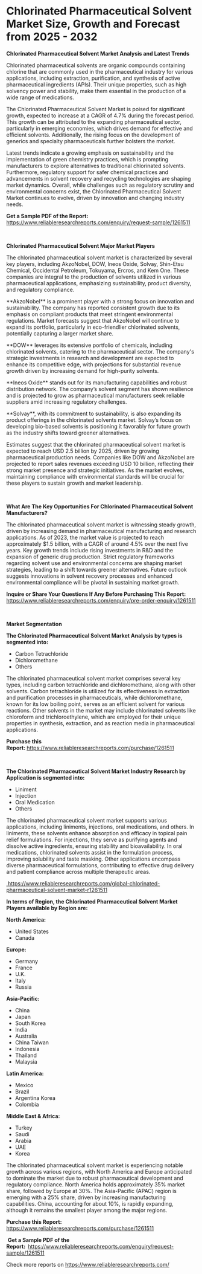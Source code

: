 <p><h1>Chlorinated Pharmaceutical Solvent Market Size, Growth and Forecast from 2025 - 2032</h1></p><p><strong>Chlorinated Pharmaceutical Solvent Market Analysis and Latest Trends</strong></p>
<p><p>Chlorinated pharmaceutical solvents are organic compounds containing chlorine that are commonly used in the pharmaceutical industry for various applications, including extraction, purification, and synthesis of active pharmaceutical ingredients (APIs). Their unique properties, such as high solvency power and stability, make them essential in the production of a wide range of medications.</p><p>The Chlorinated Pharmaceutical Solvent Market is poised for significant growth, expected to increase at a CAGR of 4.7% during the forecast period. This growth can be attributed to the expanding pharmaceutical sector, particularly in emerging economies, which drives demand for effective and efficient solvents. Additionally, the rising focus on the development of generics and specialty pharmaceuticals further bolsters the market.</p><p>Latest trends indicate a growing emphasis on sustainability and the implementation of green chemistry practices, which is prompting manufacturers to explore alternatives to traditional chlorinated solvents. Furthermore, regulatory support for safer chemical practices and advancements in solvent recovery and recycling technologies are shaping market dynamics. Overall, while challenges such as regulatory scrutiny and environmental concerns exist, the Chlorinated Pharmaceutical Solvent Market continues to evolve, driven by innovation and changing industry needs.</p></p>
<p><strong>Get a Sample PDF of the Report:&nbsp;</strong> <a href="https://www.reliableresearchreports.com/enquiry/request-sample/1261511?utm_campaign=2253&utm_medium=2&utm_source=Github&utm_content=ia&utm_term=03042025&utm_id=chlorinated-pharmaceutical-solvent">https://www.reliableresearchreports.com/enquiry/request-sample/1261511</a></p>
<p>&nbsp;</p>
<p><strong>Chlorinated Pharmaceutical Solvent Major Market Players</strong></p>
<p><p>The chlorinated pharmaceutical solvent market is characterized by several key players, including AkzoNobel, DOW, Ineos Oxide, Solvay, Shin-Etsu Chemical, Occidental Petroleum, Tokuyama, Ercros, and Kem One. These companies are integral to the production of solvents utilized in various pharmaceutical applications, emphasizing sustainability, product diversity, and regulatory compliance.</p><p>**AkzoNobel** is a prominent player with a strong focus on innovation and sustainability. The company has reported consistent growth due to its emphasis on compliant products that meet stringent environmental regulations. Market forecasts suggest that AkzoNobel will continue to expand its portfolio, particularly in eco-friendlier chlorinated solvents, potentially capturing a larger market share.</p><p>**DOW** leverages its extensive portfolio of chemicals, including chlorinated solvents, catering to the pharmaceutical sector. The company's strategic investments in research and development are expected to enhance its competitive edge, with projections for substantial revenue growth driven by increasing demand for high-purity solvents.</p><p>**Ineos Oxide** stands out for its manufacturing capabilities and robust distribution network. The company’s solvent segment has shown resilience and is projected to grow as pharmaceutical manufacturers seek reliable suppliers amid increasing regulatory challenges.</p><p>**Solvay**, with its commitment to sustainability, is also expanding its product offerings in the chlorinated solvents market. Solvay’s focus on developing bio-based solvents is positioning it favorably for future growth as the industry shifts toward greener alternatives.</p><p>Estimates suggest that the chlorinated pharmaceutical solvent market is expected to reach USD 2.5 billion by 2025, driven by growing pharmaceutical production needs. Companies like DOW and AkzoNobel are projected to report sales revenues exceeding USD 10 billion, reflecting their strong market presence and strategic initiatives. As the market evolves, maintaining compliance with environmental standards will be crucial for these players to sustain growth and market leadership.</p></p>
<p>&nbsp;</p>
<p><strong>What Are The Key Opportunities For Chlorinated Pharmaceutical Solvent Manufacturers?</strong></p>
<p><p>The chlorinated pharmaceutical solvent market is witnessing steady growth, driven by increasing demand in pharmaceutical manufacturing and research applications. As of 2023, the market value is projected to reach approximately $1.5 billion, with a CAGR of around 4.5% over the next five years. Key growth trends include rising investments in R&D and the expansion of generic drug production. Strict regulatory frameworks regarding solvent use and environmental concerns are shaping market strategies, leading to a shift towards greener alternatives. Future outlook suggests innovations in solvent recovery processes and enhanced environmental compliance will be pivotal in sustaining market growth.</p></p>
<p><strong>Inquire or Share Your Questions If Any Before Purchasing This Report:</strong> <a href="https://www.reliableresearchreports.com/enquiry/pre-order-enquiry/1261511?utm_campaign=2253&utm_medium=2&utm_source=Github&utm_content=ia&utm_term=03042025&utm_id=chlorinated-pharmaceutical-solvent">https://www.reliableresearchreports.com/enquiry/pre-order-enquiry/1261511</a></p>
<p>&nbsp;</p>
<p><strong>Market Segmentation</strong></p>
<p><strong>The Chlorinated Pharmaceutical Solvent Market Analysis by types is segmented into:</strong></p>
<p><ul><li>Carbon Tetrachloride</li><li>Dichloromethane</li><li>Others</li></ul></p>
<p><p>The chlorinated pharmaceutical solvent market comprises several key types, including carbon tetrachloride and dichloromethane, along with other solvents. Carbon tetrachloride is utilized for its effectiveness in extraction and purification processes in pharmaceuticals, while dichloromethane, known for its low boiling point, serves as an efficient solvent for various reactions. Other solvents in the market may include chlorinated solvents like chloroform and trichloroethylene, which are employed for their unique properties in synthesis, extraction, and as reaction media in pharmaceutical applications.</p></p>
<p><strong>Purchase this Report:&nbsp;</strong><a href="https://www.reliableresearchreports.com/purchase/1261511?utm_campaign=2253&utm_medium=2&utm_source=Github&utm_content=ia&utm_term=03042025&utm_id=chlorinated-pharmaceutical-solvent">https://www.reliableresearchreports.com/purchase/1261511</a></p>
<p>&nbsp;</p>
<p><strong>The Chlorinated Pharmaceutical Solvent Market Industry Research by Application is segmented into:</strong></p>
<p><ul><li>Liniment</li><li>Injection</li><li>Oral Medication</li><li>Others</li></ul></p>
<p><p>The chlorinated pharmaceutical solvent market supports various applications, including liniments, injections, oral medications, and others. In liniments, these solvents enhance absorption and efficacy in topical pain relief formulations. For injections, they serve as purifying agents and dissolve active ingredients, ensuring stability and bioavailability. In oral medications, chlorinated solvents assist in the formulation process, improving solubility and taste masking. Other applications encompass diverse pharmaceutical formulations, contributing to effective drug delivery and patient compliance across multiple therapeutic areas.</p></p>
<p><a href="https://www.reliableresearchreports.com/global-chlorinated-pharmaceutical-solvent-market-r1261511?utm_campaign=2253&utm_medium=2&utm_source=Github&utm_content=ia&utm_term=03042025&utm_id=chlorinated-pharmaceutical-solvent">&nbsp;https://www.reliableresearchreports.com/global-chlorinated-pharmaceutical-solvent-market-r1261511</a></p>
<p><strong>In terms of Region, the Chlorinated Pharmaceutical Solvent Market Players available by Region are:</strong></p>
<p>
    <p> <strong> North America: </strong>
        <ul>
            <li>United States</li>
            <li>Canada</li>
        </ul>
        </p> 
    <p> <strong> Europe: </strong>
        <ul>
            <li>Germany</li>
            <li>France</li>
            <li>U.K.</li>
            <li>Italy</li>
            <li>Russia</li>
        </ul>
        </p> 
    <p> <strong> Asia-Pacific: </strong>
        <ul>
            <li>China</li>
            <li>Japan</li>
            <li>South Korea</li>
            <li>India</li>
            <li>Australia</li>
            <li>China Taiwan</li>
            <li>Indonesia</li>
            <li>Thailand</li>
            <li>Malaysia</li>
        </ul>
        </p> 
    <p> <strong> Latin America: </strong>
        <ul>
            <li>Mexico</li>
            <li>Brazil</li>
            <li>Argentina Korea</li>
            <li>Colombia</li>
        </ul>
        </p> 
    <p> <strong> Middle East & Africa: </strong>
        <ul>
            <li>Turkey</li>
            <li>Saudi</li>
            <li>Arabia</li>
            <li>UAE</li>
            <li>Korea</li>
        </ul>
    </p>
    </p>
<p><p>The chlorinated pharmaceutical solvent market is experiencing notable growth across various regions, with North America and Europe anticipated to dominate the market due to robust pharmaceutical development and regulatory compliance. North America holds approximately 35% market share, followed by Europe at 30%. The Asia-Pacific (APAC) region is emerging with a 25% share, driven by increasing manufacturing capabilities. China, accounting for about 10%, is rapidly expanding, although it remains the smallest player among the major regions.</p></p>
<p><strong>Purchase this Report: </strong><a href="https://www.reliableresearchreports.com/purchase/1261511?utm_campaign=2253&utm_medium=2&utm_source=Github&utm_content=ia&utm_term=03042025&utm_id=chlorinated-pharmaceutical-solvent">https://www.reliableresearchreports.com/purchase/1261511</a></p>
<p>&nbsp;<strong>Get a Sample PDF of the Report:&nbsp;&nbsp;</strong><a href="https://www.reliableresearchreports.com/enquiry/request-sample/1261511?utm_campaign=2253&utm_medium=2&utm_source=Github&utm_content=ia&utm_term=03042025&utm_id=chlorinated-pharmaceutical-solvent">https://www.reliableresearchreports.com/enquiry/request-sample/1261511</a></p>
<p><strong></strong></p>
<p>Check more reports on <a href="https://www.reliableresearchreports.com/?utm_campaign=2253&utm_medium=2&utm_source=Github&utm_content=ia&utm_term=03042025&utm_id=chlorinated-pharmaceutical-solvent">https://www.reliableresearchreports.com/</a></p>